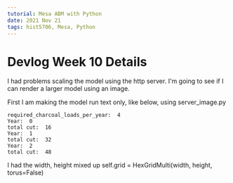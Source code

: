 ```yaml
---
tutorial: Mesa ABM with Python
date: 2021 Nov 21
tags: hist5706, Mesa, Python
---
```


# Devlog Week 10 Details

I had problems scaling the model using the http server. I'm going to see if I can render a larger model using an image.

First I am making the model run text only, like below, using server_image.py

```
required_charcoal_loads_per_year:  4
Year:  0
total cut:  16
Year:  1
total cut:  32
Year:  2
total cut:  48
```
I had the width, height mixed up
self.grid = HexGridMulti(width, height, torus=False)